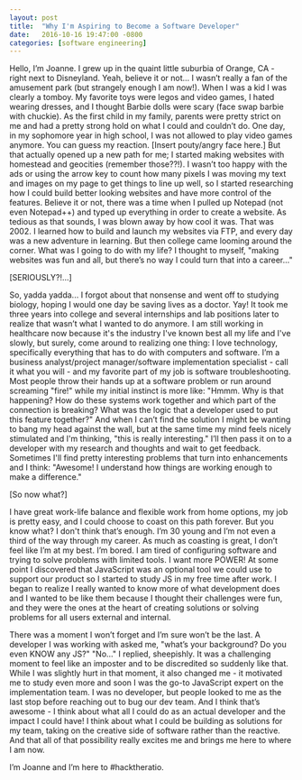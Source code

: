 ```yaml
---
layout: post
title:  "Why I'm Aspiring to Become a Software Developer"
date:   2016-10-16 19:47:00 -0800
categories: [software engineering]
---
```


Hello, I’m Joanne. I grew up in the quaint little suburbia of Orange, CA - right next to Disneyland. Yeah, believe it or not… I wasn’t really a fan of the amusement park (but strangely enough I am now!). When I was a kid I was clearly a tomboy. My favorite toys were legos and video games, I hated wearing dresses, and I thought Barbie dolls were scary (face swap barbie with chuckie). As the first child in my family, parents were pretty strict on me and had a pretty strong hold on what I could and couldn’t do. One day, in my sophomore year in high school, I was not allowed to play video games anymore. You can guess my reaction. [Insert pouty/angry face here.] But that actually opened up a new path for me; I started making websites with homestead and geocities (remember those??!). I wasn’t too happy with the ads or using the arrow key to count how many pixels I was moving my text and images on my page to get things to line up well, so I started researching how I could build better looking websites and have more control of the features. Believe it or not, there was a time when I pulled up Notepad (not even Notepad++) and typed up everything in order to create a website. As tedious as that sounds, I was blown away by how cool it was. That was 2002. I learned how to build and launch my websites via FTP, and every day was a new adventure in learning. But then college came looming around the corner. What was I going to do with my life? I thought to myself, "making websites was fun and all, but there’s no way I could turn that into a career..."

[SERIOUSLY?!...]

So, yadda yadda... I forgot about that nonsense and went off to studying biology, hoping I would one day be saving lives as a doctor. Yay! It took me three years into college and several internships and lab positions later to realize that wasn’t what I wanted to do anymore. I am still working in healthcare now because it's the industry I've known best all my life and I've slowly, but surely, come around to realizing one thing: I love technology, specifically everything that has to do with computers and software. I’m a business analyst/project manager/software implementation specialist - call it what you will - and my favorite part of my job is software troubleshooting. Most people throw their hands up at a software problem or run around screaming "fire!" while my initial instinct is more like: "Hmmm. Why is that happening? How do these systems work together and which part of the connection is breaking? What was the logic that a developer used to put this feature together?" And when I can’t find the solution I might be wanting to bang my head against the wall, but at the same time my mind feels nicely stimulated and I'm thinking, "this is really interesting." I’ll then pass it on to a developer with my research and thoughts and wait to get feedback. Sometimes I'll find pretty interesting problems that turn into enhancements and I think: "Awesome! I understand how things are working enough to make a difference."

[So now what?]

I have great work-life balance and flexible work from home options, my job is pretty easy, and I could choose to coast on this path forever. But you know what? I don't think that’s enough. I’m 30 young and I’m not even a third of the way through my career. As much as coasting is great, I don’t feel like I’m at my best. I’m bored. I am tired of configuring software and trying to solve problems with limited tools. I want more POWER! At some point I discovered that JavaScript was an optional tool we could use to support our product so I started to study JS in my free time after work. I began to realize I really wanted to know more of what development does and I wanted to be like them because I thought their challenges were fun, and they were the ones at the heart of creating solutions or solving problems for all users external and internal.

There was a moment I won’t forget and I’m sure won’t be the last. A developer I was working with asked me, "what’s your background? Do you even KNOW any JS?" "No..." I replied, sheepishly. It was a challenging moment to feel like an imposter and to be discredited so suddenly like that. While I was slightly hurt in that moment, it also changed me - it motivated me to study even more and soon I was the go-to JavaScript expert on the implementation team. I was no developer, but people looked to me as the last stop before reaching out to bug our dev team. And I think that’s awesome - I think about what all I could do as an actual developer and the impact I could have! I think about what I could be building as solutions for my team, taking on the creative side of software rather than the reactive. And that all of that possibility really excites me and brings me here to where I am now.

I’m Joanne and I’m here to #hacktheratio.
